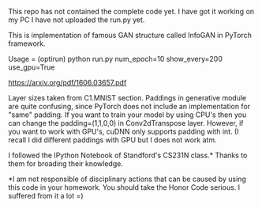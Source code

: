 This repo has not contained the complete code yet. I have got it working on my PC I have not uploaded the run.py yet.

This is implementation of famous GAN structure called InfoGAN in PyTorch framework.

Usage = (optirun) python run.py num_epoch=10 show_every=200 use_gpu=True

https://arxiv.org/pdf/1606.03657.pdf 

Layer sizes taken from C1.MNIST section. Paddings in generative module are quite confusing, since PyTorch does not include an implementation for "same" padding. If you want to train your model by using CPU's then you can change the padding=(1,1,0,0) in Conv2dTranspose layer. However, if you want to work with GPU's, cuDNN only supports padding with int. (I recall I did different paddings with GPU but I does not work atm.

I followed the IPython Notebook of Standford's CS231N class.* Thanks to them for broading their knowledge.











*I am not responsible of disciplinary actions that can be caused by using this code in your homework. You should take the Honor Code serious. I suffered from it a lot =)
